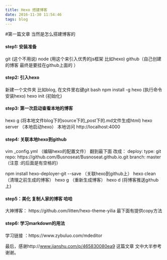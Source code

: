 ```yaml
---
title: Hexo 搭建博客
date: 2016-11-30 11:54:46
tags: blog
---
```



#第一篇文章 当然是怎么搭建博客的


<h4>step1: 安装准备</h4>
git (这个不用说)
node (用这个来引入优秀的js框架 比如hexo)
github（自己创建的博客 最终是要挂在github上面的 ）
<!--more-->

<h4>step2: 引入hexo</h4>
新建一个文件夹 比如blog, 在文件里右键git bash
npm install -g hexo   (执行命令安装hexo)
hexo  init  (初始化)

<h4>step3: 第一次启动查看本地的博客</h4>
hexo g  (将本地文件blog下的source下的_post下的.md文件生成html)
hexo server   （本地启动hexo）
本地访问 http://localhost:4000

<h4>step4: 关联本地hexo到github</h4>
vim  _config.yml  （编辑hexo的配置文件）
翻到最下面 改成：
deploy:
     type: git
     repo: https://github.com/Busnoseat/Busnoseat.github.io.git
     branch: master
（注意 :的后面是有空格的） 

npm install hexo-deployer-git --save  （关联hexo到github上）
hexo clean  （清理之前生成的博客）
hexo g       （重新生成博客）
hexo d        (将博客推送github上)

<h4>step5：美化 复制人家的博客 哈哈</h4>
大神博客： https://github.com/litten/hexo-theme-yilia 最下面有提供copy方法

<h4>step6: 学习markdown的用法</h4> 
学习链接 ：https://www.zybuluo.com/mdeditor


最后，感谢http://www.jianshu.com/p/465830080ea9 这篇文章 文中大半参考 谢谢。





